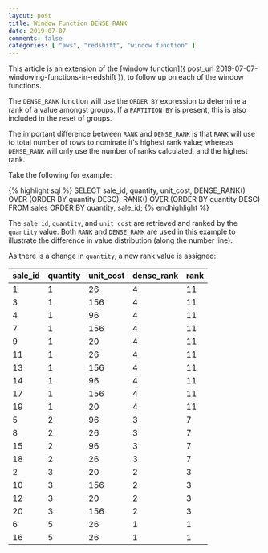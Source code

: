 ```yaml
---
layout: post
title: Window Function DENSE_RANK
date: 2019-07-07
comments: false
categories: [ "aws", "redshift", "window function" ]
---
```


This article is an extension of the [window function]({ post_url 2019-07-07-windowing-functions-in-redshift }), to follow up on each of the window functions.

The `DENSE_RANK` function will use the `ORDER BY` expression to determine a rank of a value amongst groups. If a `PARTITION BY` is present, this is also included in the reset of groups.

The important difference between `RANK` and `DENSE_RANK` is that `RANK` will use to total number of rows to nominate it's highest rank value; whereas `DENSE_RANK` will only use the number of ranks calculated, and the highest rank.

Take the following for example:

{% highlight sql %}
SELECT sale_id, quantity, unit_cost,
   DENSE_RANK() OVER (ORDER BY quantity DESC),
   RANK() OVER (ORDER BY quantity DESC)
FROM sales
ORDER BY quantity, sale_id;
{% endhighlight %}

The `sale_id`, `quantity`, and `unit_cost` are retrieved and ranked by the `quantity` value. Both `RANK` and `DENSE_RANK` are used in this example to illustrate the difference in value distribution (along the number line).

As there is a change in `quantity`, a new rank value is assigned:

|sale_id|quantity|unit_cost|dense_rank|rank|
|-------|--------|---------|----------|----|
|1|1|26|4|11|
|3|1|156|4|11|
|4|1|96|4|11|
|7|1|156|4|11|
|9|1|20|4|11|
|11|1|26|4|11|
|13|1|156|4|11|
|14|1|96|4|11|
|17|1|156|4|11|
|19|1|20|4|11|
|5|2|96|3|7|
|8|2|26|3|7|
|15|2|96|3|7|
|18|2|26|3|7|
|2|3|20|2|3|
|10|3|156|2|3|
|12|3|20|2|3|
|20|3|156|2|3|
|6|5|26|1|1|
|16|5|26|1|1|

